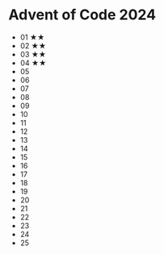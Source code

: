 # Advent of Code 2024

- 01 ★★
- 02 ★★
- 03 ★★
- 04 ★★
- 05 
- 06 
- 07 
- 08 
- 09 
- 10 
- 11 
- 12 
- 13 
- 14 
- 15 
- 16 
- 17 
- 18 
- 19 
- 20 
- 21 
- 22 
- 23
- 24
- 25